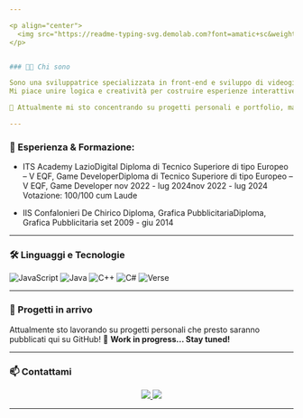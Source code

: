 ```yaml
---

<p align="center">
  <img src="https://readme-typing-svg.demolab.com?font=amatic+sc&weight=600&size=35&color=7B5FFD&background=FEFFFF00&center=true&vCenter=true&lines=Claudia+Laici;Front-End+Dev+%26+Game+Developer" alt="Typing animation" />
</p>


### 👩‍💻 Chi sono

Sono una sviluppatrice specializzata in front-end e sviluppo di videogiochi.
Mi piace unire logica e creatività per costruire esperienze interattive coinvolgenti.

🧠 Attualmente mi sto concentrando su progetti personali e portfolio, ma sono sempre pronta a nuove sfide.

---
```


### 💼 Esperienza & Formazione:

* ITS Academy LazioDigital
  Diploma di Tecnico Superiore di tipo Europeo – V EQF, Game DeveloperDiploma di Tecnico Superiore di tipo Europeo – V EQF, Game Developer
  nov 2022 - lug 2024nov 2022 - lug 2024
  Votazione: 100/100 cum Laude


* IIS Confalonieri De Chirico
  Diploma, Grafica PubblicitariaDiploma, Grafica Pubblicitaria
  set 2009 - giu 2014


---

### 🛠️ Linguaggi e Tecnologie


![JavaScript](https://img.shields.io/badge/-JavaScript-F7DF1E?style=flat&logo=javascript&logoColor=black)
![Java](https://img.shields.io/badge/-Java-007396?style=flat&logo=java&logoColor=white)
![C++](https://img.shields.io/badge/-C++-00599C?style=flat&logo=c%2B%2B&logoColor=white)
![C#](https://img.shields.io/badge/-C%23-239120?style=flat&logo=c-sharp&logoColor=white)
![Verse](https://img.shields.io/badge/-Verse-000000?style=flat&logo=epicgames&logoColor=white)


---

### 📌 Progetti in arrivo

Attualmente sto lavorando su progetti personali che presto saranno pubblicati qui su GitHub!
📂 **Work in progress... Stay tuned!**

---

### 📫 Contattami

<p align="center">
 <a href="https://www.linkedin.com/in/claudia-laici/">
    <img src="https://img.shields.io/badge/-LinkedIn-blue?style=flat&logo=linkedin&logoColor=white" />
  </a>
  
 <a href="https://www.artstation.com/claudialaici">
    <img src="https://img.shields.io/badge/-ArtStation-13AFF0?style=flat&logo=artstation&logoColor=white" />
  </a>
</p>


---
